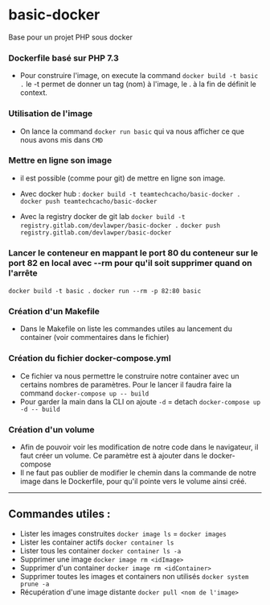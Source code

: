# basic-docker

Base pour un projet PHP sous docker

### Dockerfile basé sur PHP 7.3
* Pour construire l'image, on execute la command 
`docker build -t basic .`
le -t permet de donner un tag (nom) à l'image, le . à la fin de définit le context.

### Utilisation de l'image
* On lance la command
`docker run basic`
qui va nous afficher ce que nous avons mis dans `CMD`

### Mettre en ligne son image
* il est possible (comme pour git) de mettre en ligne son image. 

* Avec docker hub :
`docker build -t teamtechcacho/basic-docker .`
`docker push teamtechcacho/basic-docker`
* Avec la registry docker de git lab
`docker build -t registry.gitlab.com/devlawper/basic-docker .`
`docker push registry.gitlab.com/devlawper/basic-docker`

### Lancer le conteneur en mappant le port 80 du conteneur sur le port 82 en local avec --rm pour qu'il soit supprimer quand on l'arrête
`docker build -t basic .`
`docker run --rm -p 82:80 basic`

### Création d'un Makefile
* Dans le Makefile on liste les commandes utiles au lancement du container (voir commentaires dans le fichier)

### Création du fichier docker-compose.yml
* Ce fichier va nous permettre le construire notre container avec un certains nombres de paramètres. Pour le lancer il faudra faire la command
`docker-compose up -- build`
* Pour garder la main dans la CLI on ajoute `-d` = detach
`docker-compose up -d -- build`

### Création d'un volume
* Afin de pouvoir voir les modification de notre code dans le navigateur, il faut créer un volume. Ce paramètre est à ajouter dans le docker-compose
* Il ne faut pas oublier de modifier le chemin dans la commande de notre image dans le Dockerfile, pour qu'il pointe vers le volume ainsi créé.

---

## Commandes utiles : 
* Lister les images construites
`docker image ls` = `docker images`
* Lister les container actifs
`docker container ls`
* Lister tous les container
`docker container ls -a`
* Supprimer une image
`docker image rm <idImage>`
* Supprimer d'un container
`docker image rm <idContainer>`
* Supprimer toutes les images et containers non utilisés
`docker system prune -a`
* Récupération d'une image distante 
`docker pull <nom de l'image>`

